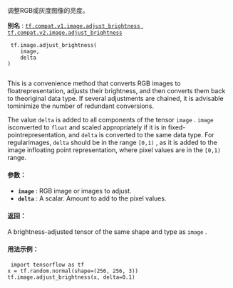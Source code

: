 调整RGB或灰度图像的亮度。

**别名** : [ `tf.compat.v1.image.adjust_brightness` ](/api_docs/python/tf/image/adjust_brightness), [ `tf.compat.v2.image.adjust_brightness` ](/api_docs/python/tf/image/adjust_brightness)

```
 tf.image.adjust_brightness(
    image,
    delta
)
 
```

This is a convenience method that converts RGB images to floatrepresentation, adjusts their brightness, and then converts them back to theoriginal data type. If several adjustments are chained, it is advisable tominimize the number of redundant conversions.

The value  `delta`  is added to all components of the tensor  `image` .  `image`  isconverted to  `float`  and scaled appropriately if it is in fixed-pointrepresentation, and  `delta`  is converted to the same data type. For regularimages,  `delta`  should be in the range  `[0,1)` , as it is added to the image infloating point representation, where pixel values are in the  `[0,1)`  range.

#### 参数：
- **`image`** : RGB image or images to adjust.
- **`delta`** : A scalar. Amount to add to the pixel values.


#### 返回：
A brightness-adjusted tensor of the same shape and type as  `image` .

#### 用法示例：


```
 import tensorflow as tf
x = tf.random.normal(shape=(256, 256, 3))
tf.image.adjust_brightness(x, delta=0.1)
 
```

